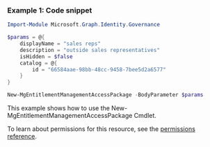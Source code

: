 ### Example 1: Code snippet

```powershell
Import-Module Microsoft.Graph.Identity.Governance

$params = @{
	displayName = "sales reps"
	description = "outside sales representatives"
	isHidden = $false
	catalog = @{
		id = "66584aae-98bb-48cc-9458-7bee5d2a6577"
	}
}

New-MgEntitlementManagementAccessPackage -BodyParameter $params
```
This example shows how to use the New-MgEntitlementManagementAccessPackage Cmdlet.

To learn about permissions for this resource, see the [permissions reference](/graph/permissions-reference).

